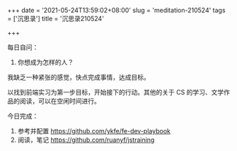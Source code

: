 +++
date = '2021-05-24T13:59:02+08:00'
slug = 'meditation-210524'
tags = ['沉思录']
title = '沉思录210524'

+++

每日自问：

1. 你想成为怎样的人？

我缺乏一种紧张的感觉，快点完成事情，达成目标。

以找到前端实习为第一步目标，开始接下的行动。其他的关于 CS 的学习、文学作品的阅读，可以在空闲时间进行。

今日完成：

1. 参考并配置 <https://github.com/ykfe/fe-dev-playbook>
2. 阅读，笔记 <https://github.com/ruanyf/jstraining>
